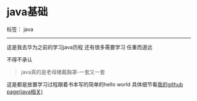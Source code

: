 # java基础

标签： java


----------
这是我去华为之前的学习java历程 还有很多需要学习 任重而道远

不得不承认

> java真的是老母猪戴胸罩-一套又一套

这是都是放置学习过程跟着书本写的简单的hello world 具体细节看[我的github page(java相关)][1]



  [1]: https://gzm1997.github.io/tags/java/